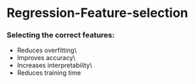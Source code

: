 # Regression-Feature-selection

### Selecting the correct features:
- Reduces overfitting\
- Improves accuracy\
- Increases interpretability\
- Reduces training time
